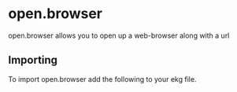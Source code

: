 # open.browser
open.browser allows you to open up a web-browser along with a url

## Importing
To import open.browser add the following to your ekg file.
```ekg
```